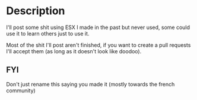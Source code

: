 # Description

I'll post some shit using ESX I made in the past but never used, some could use it to learn others just to use it.

Most of the shit I'll post aren't finished, if you want to create a pull requests I'll accept them (as long as it doesn't look like doodoo).


## FYI
Don't just rename this saying you made it (mostly towards the french community) 
